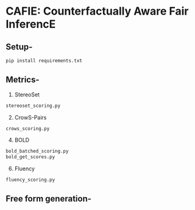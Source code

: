 # CAFIE: Counterfactually Aware Fair InferencE


## Setup-
```bash
pip install requirements.txt
```

## Metrics-
1. StereoSet
```bash
stereoset_scoring.py
```
2. CrowS-Pairs
```bash
crows_scoring.py
```
4. BOLD
```bash
bold_batched_scoring.py
bold_get_scores.py
```
6. Fluency
```bash
fluency_scoring.py
```

## Free form generation-
```bash
```

